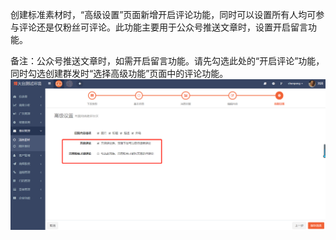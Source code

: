 创建标准素材时，“高级设置”页面新增开启评论功能，同时可以设置所有人均可参与评论还是仅粉丝可评论。此功能主要用于公众号推送文章时，设置开启留言功能。

备注：公众号推送文章时，如需开启留言功能。请先勾选此处的“开启评论”功能，同时勾选创建群发时“选择高级功能”页面中的评论功能。![](/assets/1519703555%281%29.jpg)

